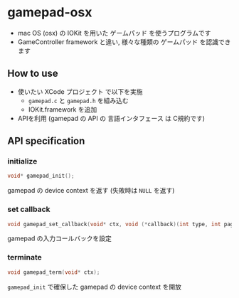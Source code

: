 # gamepad-osx
- mac OS (osx) の IOKit を用いた ゲームパッド を使うプログラムです
- GameController framework と違い, 様々な種類の ゲームパッド を認識できます

## How to use
- 使いたい XCode プロジェクト で以下を実施
  - `gamepad.c` と `gamepad.h` を組み込む
  - IOKit.framework を追加
- APIを利用 (gamepad の API の 言語インタフェース は C規約です)

## API specification
### initialize
```c
void* gamepad_init();
```
gamepad の device context を返す (失敗時は `NULL` を返す)

### set callback
```c
void gamepad_set_callback(void* ctx, void (*callback)(int type, int page, int usage, int value));
```
gamepad の入力コールバックを設定

### terminate
```c
void gamepad_term(void* ctx);
```
`gamepad_init` で確保した gamepad の device context を開放
